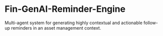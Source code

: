 # Fin-GenAI-Reminder-Engine
Multi-agent system for generating highly contextual and actionable follow-up reminders in an asset management context. 

